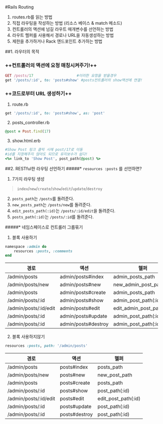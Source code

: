#Rails Routing
1. routes.rb를 읽는 방법
2. 직접 라우팅을 작성하는 방법 (리소스 베이스 & match 메소드)
3. 컨트롤러의 액션에 넘길 라우트 매개변수를 선언하는 방법
4. 라우트 헬퍼를 사용해서 경로나 URL을 자동생성하는 방법
5. 제한을 추가하거나 Rack 엔드포인트 추가하는 방법

##1. 라우터의 목적
### **++컨트롤러의 액션에 요청 매칭시켜주기!++**
```ruby
GET /posts/17 					 #이러한 요청을 받을경우
get '/posts/:id', to: 'posts#show' #posts컨트롤러의 show액션에 연결!
```

### **++코드로부터 URL 생성하기++**
1. route.rb
```ruby
get '/posts/:id', to: 'posts#show', as: 'post'
```

2. posts_controller.rb
```ruby
@post = Post.find(17)
```

3. show.html.erb
```ruby
#Show Post 링크 클릭 시에 post/17로 이동
#id를 지정해주지 않아도 되므로 유지보수가 쉽다!
<%= link_to 'Show Post', post_path(@post) %>
```

##2. RESTful한 라우팅 선언하기
#####* `resources :posts` 를 선언하면?
1. 7가지 라우팅 생성
>`index`/`new`/`create`/`show`/`edit`/`update`/`destroy` 
2. `posts_path`는 `/posts`를 돌려준다.
3. `new_posts_path`는 `/posts/new`를 돌려준다.
4. `edit_posts_path(:id)`는 `/posts/:id/edit`을 돌려준다.
5. `posts_path(:id)`는 `/posts/:id`를 돌려준다.

#####* 네임스페이스로 컨트롤러 그룹묶기
1. 블록 사용하기
```ruby
namespace :admin do
	resources :posts, :comments
end
```
| 경로 | 액션 | 헬퍼 |
|--------|--------|--------|
| /admin/posts | admin/posts#index | admin_posts_path |
| /admin/posts/new | admin/posts#new | new_admin_post_path |
| /admin/posts | admin/posts#create | admin_posts_path |
| /admin/posts/:id | admin/posts#show | admin_post_path(:id) |
| /admin/posts/:id/edit | admin/posts#edit | edit_admin_post_path(:id) |
| /admin/posts/:id | admin/posts#update | admin_post_path(:id) |
| /admin/posts/:id | admin/posts#destroy | admin_post_path(:id) |

2. 블록 사용하지않기
```ruby
resources :posts, path: '/admin/posts'
```
| 경로 | 액션 | 헬퍼 |
|--------|--------|--------|
| /admin/posts | posts#index | posts_path |
| /admin/posts/new | posts#new | new_post_path |
| /admin/posts | posts#create | posts_path |
| /admin/posts/:id | posts#show | post_path(:id) |
| /admin/posts/:id/edit | posts#edit | edit_post_path(:id) |
| /admin/posts/:id | posts#update | post_path(:id) |
| /admin/posts/:id | posts#destroy | post_path(:id) |

